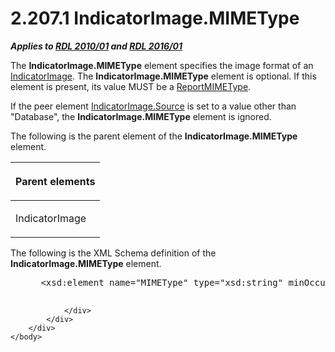 <html dir="LTR" xmlns:mshelp="http://msdn.microsoft.com/mshelp" xmlns:ddue="http://ddue.schemas.microsoft.com/authoring/2003/5" xmlns:xlink="http://www.w3.org/1999/xlink" xmlns:tool="http://www.microsoft.com/tooltip">
    <head>
        <meta http-equiv="Content-Type" content="text/html; CHARSET=utf-8"></meta>
        <meta name="save" content="history"></meta>
        <title>2.207.1 IndicatorImage.MIMEType</title>
        <xml>
            <mshelp:toctitle title="2.207.1 IndicatorImage.MIMEType"></mshelp:toctitle>
            <mshelp:rltitle title="[MS-RDL]: IndicatorImage.MIMEType"></mshelp:rltitle>
            <mshelp:keyword index="A" term="cd2b0ad0-6abd-4f80-8fad-20e175e81765"></mshelp:keyword>
            <mshelp:attr name="DCSext.ContentType" value="open specification"></mshelp:attr>
            <mshelp:attr name="AssetID" value="cd2b0ad0-6abd-4f80-8fad-20e175e81765"></mshelp:attr>
            <mshelp:attr name="TopicType" value="kbRef"></mshelp:attr>
            <mshelp:attr name="DCSext.Title" value="[MS-RDL]: IndicatorImage.MIMEType" />
        </xml>
    </head>
    <body>
        <div id="header">
            <h1 class="heading">2.207.1 IndicatorImage.MIMEType</h1>
        </div>
        <div id="mainSection">
            <div id="mainBody">
                <div id="allHistory" class="saveHistory"></div>
                <div id="sectionSection0" class="section" name="collapseableSection">
                    

<p><b><i>Applies to </i></b><a href="3428e690-a348-4ec7-8a6a-8efb42d2cdee.html"><b><i>RDL 2010/01</i></b></a><b><i>
and </i></b><a href="52ce3983-2bfc-4e72-9359-42aaf5fe4509.html"><b><i>RDL 2016/01</i></b></a></p>

<p>The <b>IndicatorImage.MIMEType</b> element specifies the
image format of an <a href="ba794279-7740-4cfa-93ba-4ca22bf31bbd.html">IndicatorImage</a>.
The <b>IndicatorImage.MIMEType</b> element is optional. If this element is
present, its value MUST be a <a href="7e89fcbb-b433-48dd-819c-14d70e3b45bf.html">ReportMIMEType</a>.</p>

<p>If the peer element <a href="ccd8aa86-1be8-443c-8b9d-10431f58d5f2.html">IndicatorImage.Source</a> is
set to a value other than &quot;Database&quot;, the <b>IndicatorImage.MIMEType</b>
element is ignored.</p>

<p>The following is the parent element of the <b>IndicatorImage.MIMEType</b>
element.</p>

<table>
 <thead>
  <tr>
   <th>
   <p>Parent elements</p>
   </th>
  </tr>
 </thead>
 <tr>
  <td>
  <p>IndicatorImage</p>
  </td>
 </tr>
</table>

<p>The following is the XML Schema definition of the <b>IndicatorImage.MIMEType</b>
element.</p>

<dl>
<dd>
<div><pre> &lt;xsd:element name=&quot;MIMEType&quot; type=&quot;xsd:string&quot; minOccurs=&quot;0&quot;&gt;
  
</pre></div>
</dd></dl>


                </div>
            </div>
        </div>
    </body>
</html>